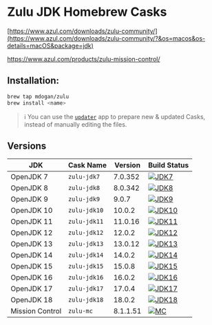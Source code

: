 # Zulu JDK Homebrew Casks

[https://www.azul.com/downloads/zulu-community/](https://www.azul.com/downloads/zulu-community/?&os=macos&os-details=macOS&package=jdk)

https://www.azul.com/products/zulu-mission-control/

## Installation:

```bash
brew tap mdogan/zulu
brew install <name>
```

> :information_source: You can use the [`updater`](updater) app to prepare new & updated Casks, instead of manually editing the files.


## Versions

| JDK | Cask Name | Version | Build Status |
|--|--|--|--|
| OpenJDK 7 | `zulu-jdk7` | 7.0.352 | [![JDK7](https://github.com/mdogan/homebrew-zulu/workflows/JDK7/badge.svg)](https://github.com/mdogan/homebrew-zulu/actions) |
| OpenJDK 8 | `zulu-jdk8` | 8.0.342 | [![JDK8](https://github.com/mdogan/homebrew-zulu/workflows/JDK8/badge.svg)](https://github.com/mdogan/homebrew-zulu/actions) |
| OpenJDK 9 | `zulu-jdk9` | 9.0.7 | [![JDK9](https://github.com/mdogan/homebrew-zulu/workflows/JDK9/badge.svg)](https://github.com/mdogan/homebrew-zulu/actions) |
| OpenJDK 10 | `zulu-jdk10` | 10.0.2 | [![JDK10](https://github.com/mdogan/homebrew-zulu/workflows/JDK10/badge.svg)](https://github.com/mdogan/homebrew-zulu/actions) |
| OpenJDK 11 | `zulu-jdk11` | 11.0.16 | [![JDK11](https://github.com/mdogan/homebrew-zulu/workflows/JDK11/badge.svg)](https://github.com/mdogan/homebrew-zulu/actions) |
| OpenJDK 12 | `zulu-jdk12` | 12.0.2 | [![JDK12](https://github.com/mdogan/homebrew-zulu/workflows/JDK12/badge.svg)](https://github.com/mdogan/homebrew-zulu/actions) |
| OpenJDK 13 | `zulu-jdk13` | 13.0.12 | [![JDK13](https://github.com/mdogan/homebrew-zulu/workflows/JDK13/badge.svg)](https://github.com/mdogan/homebrew-zulu/actions) |
| OpenJDK 14 | `zulu-jdk14` | 14.0.2 | [![JDK14](https://github.com/mdogan/homebrew-zulu/workflows/JDK14/badge.svg)](https://github.com/mdogan/homebrew-zulu/actions) |
| OpenJDK 15 | `zulu-jdk15` | 15.0.8 | [![JDK15](https://github.com/mdogan/homebrew-zulu/workflows/JDK15/badge.svg)](https://github.com/mdogan/homebrew-zulu/actions) |
| OpenJDK 16 | `zulu-jdk16` | 16.0.2 | [![JDK16](https://github.com/mdogan/homebrew-zulu/workflows/JDK16/badge.svg)](https://github.com/mdogan/homebrew-zulu/actions) |
| OpenJDK 17 | `zulu-jdk17` | 17.0.4 | [![JDK17](https://github.com/mdogan/homebrew-zulu/workflows/JDK17/badge.svg)](https://github.com/mdogan/homebrew-zulu/actions) |
| OpenJDK 18 | `zulu-jdk18` | 18.0.2 | [![JDK18](https://github.com/mdogan/homebrew-zulu/workflows/JDK18/badge.svg)](https://github.com/mdogan/homebrew-zulu/actions) |
| Mission Control | `zulu-mc` | 8.1.1.51 | [![MC](https://github.com/mdogan/homebrew-zulu/workflows/MissionControl/badge.svg)](https://github.com/mdogan/homebrew-zulu/actions) |
